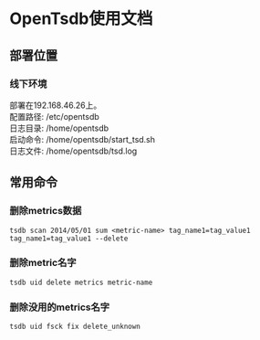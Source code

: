 # OpenTsdb使用文档

## 部署位置
### 线下环境
部署在192.168.46.26上。  
配置路径: /etc/opentsdb   
日志目录: /home/opentsdb   
启动命令: /home/opentsdb/start_tsd.sh  
日志文件: /home/opentsdb/tsd.log  
     
## 常用命令
### 删除metrics数据
`tsdb scan 2014/05/01 sum <metric-name> tag_name1=tag_value1 tag_name1=tag_value1 --delete` 
### 删除metric名字
`tsdb uid delete metrics metric-name`
### 删除没用的metrics名字
`tsdb uid fsck fix delete_unknown`